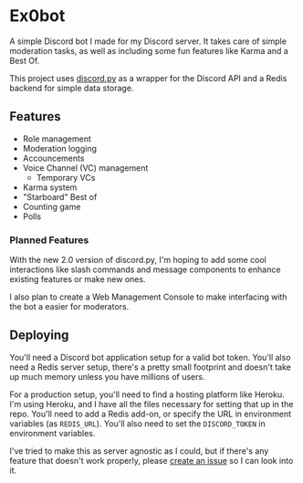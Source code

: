 # Ex0bot

A simple Discord bot I made for my Discord server. It takes care of simple moderation tasks, as well as including some fun features like Karma and a Best Of.

This project uses [discord.py](https://github.com/Rappatz/discord.py) as a wrapper for the Discord API and a Redis backend for simple data storage.

## Features

 - Role management
 - Moderation logging
 - Accouncements
 - Voice Channel (VC) management
   - Temporary VCs
 - Karma system
 - "Starboard" Best of
 - Counting game
 - Polls

### Planned Features

With the new 2.0 version of discord.py, I'm hoping to add some cool interactions like slash commands and message components to enhance existing features or make new ones.

I also plan to create a Web Management Console to make interfacing with the bot a easier for moderators.

## Deploying

You'll need a Discord bot application setup for a valid bot token. You'll also need a Redis server setup, there's
a pretty small footprint and doesn't take up much memory unless you have millions of users.

For a production setup, you'll need to find a hosting platform like Heroku. I'm using Heroku, and I have all the files necessary for setting that up in the repo.
You'll need to add a Redis add-on, or specify the URL in environment variables (as `REDIS_URL`). You'll also need to set the `DISCORD_TOKEN` in environment variables.

I've tried to make this as server agnostic as I could, but if there's any feature that doesn't work properly, please [create an issue](https://github.com/apwadkar/ex0bot/issues/new) so I can look into it.